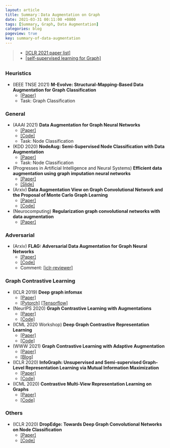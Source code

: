 ```yaml
---
layout: article
title: Summary：Data Augmentation on Graph
date: 2021-03-31 00:11:00 +0800
tags: [Summary, Graph, Data Augmentation]
categories: blog
pageview: true
key: summary-of-data-augmentation
---
```


> - [[ICLR 2021 paper list]](https://openreview.net/group?id=ICLR.cc/2021/Conference)
> - [[self-supervised learning for Graph]](https://github.com/SXKDZ/awesome-self-supervised-learning-for-graphs)



## <!--Data Augmentation on Graph-->



### Heuristics
- (IEEE TNSE 2021) **M-Evolve: Structural-Mapping-Based Data Augmentation for Graph Classification**
  - [[Paper]](https://arxiv.org/abs/2007.05700)
  - Task: Graph Classification

### General
- (AAAI 2021) **Data Augmentation for Graph Neural Networks**
  - [[Paper]](https://arxiv.org/pdf/2006.06830.pdf)
  - [[Code]](https://github.com/zhao-tong/GAug?utm_source=catalyzex.com)
  - Task: Node Classification
- (KDD 2020) **NodeAug: Semi-Supervised Node Classification with Data Augmentation**
  - [[Paper]](https://www.kdd.org/kdd2020/accepted-papers/view/nodeaug-semi-supervised-node-classification-with-data-augmentation)
  - Task: Node Classification
- (Progresses in Artificial Intelligence and Neural Systems) **Efficient data augmentation using graph imputation neural networks**
  - [[Paper]](https://arxiv.org/pdf/1906.08502.pdf)
  - [[Slide]](https://spindro.github.io/files/ggnn.pdf)
- (Arxiv) **Data Augmentation View on Graph Convolutional Network and the Proposal of Monte Carlo Graph Learning**
  - [[Paper]](https://arxiv.org/pdf/2006.13090.pdf)
  - [[Code]](https://github.com/DongHande/MCGL?utm_source=catalyzex.com)
- (Neurocomputing) **Regularization graph convolutional networks with data augmentation**
  - [[Paper]](https://www.sciencedirect.com/science/article/pii/S0925231220320427?casa_token=Ddsp9P7qcTwAAAAA:OUh4etv2XDGgT_2njIDegYAbcl0pNd4fUOURNWH2sd_k6GX75MM3qc2TfdFfUH9snRAJIwY1q1s)

    

### Adversarial
- (Arxiv) **FLAG: Adversarial Data Augmentation for Graph Neural Networks** 
  - [[Paper]](https://arxiv.org/abs/2010.09891)
  - [[Code]](https://github.com/devnkong/FLAG)
  - Comment: [[iclr-reviewer]](https://openreview.net/forum?id=mj7WsaHYxj)

### Graph Contrastive Learning
- (ICLR 2019) **Deep graph infomax**
  - [[Paper]](https://arxiv.org/abs/1809.10341)
  - [[Pytorch]](https://github.com/PetarV-/DGI) [[Tensorflow]](https://github.com/dfdazac/dgi)	
- (NeurIPS 2020) **Graph Contrastive Learning with Augmentations**
  - [[Paper]](https://arxiv.org/abs/2010.13902)
  - [[Code]](https://github.com/Shen-Lab/GraphCL)
- (ICML 2020 Workshop) **Deep Graph Contrastive Representation Learning**
  - [[Paper]](https://arxiv.org/abs/2006.04131)
  - [[Code]](https://github.com/CRIPAC-DIG/GRACE)
- (WWW 2021) **Graph Contrastive Learning with Adaptive Augmentation**
  - [[Paper]](https://arxiv.org/pdf/2010.14945.pdf)
  - [[Blog]](https://sxkdz.github.io/research/GraphCL/)
- (ICLR 2020) **InfoGraph: Unsupervised and Semi-supervised Graph-Level Representation Learning via Mutual Information Maximization**
  - [[Paper]](https://arxiv.org/abs/1908.01000)
  - [[Code]](https://github.com/fanyun-sun/InfoGraph)
- (ICML 2020) **Contrastive Multi-View Representation Learning on Graphs**
  - [[Paper]](https://arxiv.org/abs/2006.05582)
  - [[Code]](https://github.com/kavehhassani/mvgrl)

### Others

- (ICLR 2020) **DropEdge: Towards Deep Graph Convolutional Networks on Node Classification**
  - [[Paper]](https://openreview.net/pdf?id=Hkx1qkrKPr)
  - [[Code]](https://github.com/DropEdge/DropEdge)

